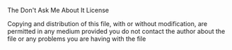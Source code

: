 
The Don't Ask Me About It License

Copying and distribution of this file, with or without modification, are permitted in any medium provided you do not contact the author about the file or any problems you are having with the file